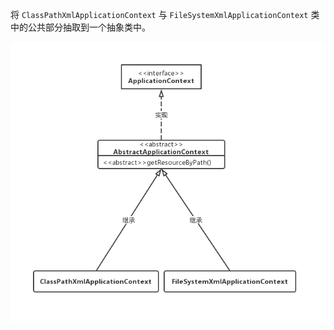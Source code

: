 将 `ClassPathXmlApplicationContext` 与 `FileSystemXmlApplicationContext` 类中的公共部分抽取到一个抽象类中。

![](images/AbstractApplicationContext.jpg)